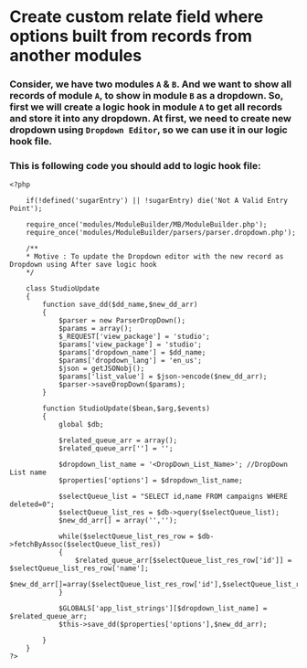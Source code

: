 # Create custom relate field where options built from records from another modules

### Consider, we have two modules `A` & `B`. And we want to show all records of module `A`, to show in module `B` as a dropdown. So, first we will create a logic hook in module `A` to get all records and store it into any dropdown. At first, we need to create new dropdown using `Dropdown Editor`, so we can use it in our logic hook file.

### This is following code you should add to logic hook file:

    <?php
	
		if(!defined('sugarEntry') || !sugarEntry) die('Not A Valid Entry Point');
			
		require_once('modules/ModuleBuilder/MB/ModuleBuilder.php');
		require_once('modules/ModuleBuilder/parsers/parser.dropdown.php');
		
		/**
		* Motive : To update the Dropdown editor with the new record as Dropdown using After save logic hook
		*/

		class StudioUpdate 
		{
			function save_dd($dd_name,$new_dd_arr)
			{
				$parser = new ParserDropDown();
				$params = array();
				$_REQUEST['view_package'] = 'studio';
				$params['view_package'] = 'studio';
				$params['dropdown_name'] = $dd_name;
				$params['dropdown_lang'] = 'en_us';
				$json = getJSONobj();
				$params['list_value'] = $json->encode($new_dd_arr);
				$parser->saveDropDown($params);
			}

			function StudioUpdate($bean,$arg,$events) 
			{
				global $db;

				$related_queue_arr = array();
				$related_queue_arr[''] = '';
				
				$dropdown_list_name = '<DropDown_List_Name>'; //DropDown List name
				$properties['options'] = $dropdown_list_name;

				$selectQueue_list = "SELECT id,name FROM campaigns WHERE deleted=0";
				$selectQueue_list_res = $db->query($selectQueue_list);
				$new_dd_arr[] = array('','');
				
				while($selectQueue_list_res_row = $db->fetchByAssoc($selectQueue_list_res))
				{
					$related_queue_arr[$selectQueue_list_res_row['id']] = $selectQueue_list_res_row['name'];
					$new_dd_arr[]=array($selectQueue_list_res_row['id'],$selectQueue_list_res_row['name']);
				}
							
				$GLOBALS['app_list_strings'][$dropdown_list_name] = $related_queue_arr;
				$this->save_dd($properties['options'],$new_dd_arr);
			
			}
		}
    ?>